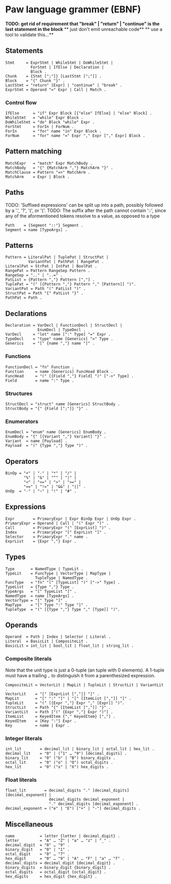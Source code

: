# Paw language grammer (EBNF)
**TODO: get rid of requirement that "break" | "return" | "continue" is the last statement in the block**
**      just don't emit unreachable code**
**      use a tool to validate this...**

## Statements
```ebnf
Stmt     = ExprStmt | WhileStmt | DoWhileStmt |
           ForStmt | IfElse | Declaration | 
           Block .
Chunk    = {Stmt [";"]} [LastStmt [";"]] .
Block    = "{" Chunk "}" .
LastStmt = "return" [Expr] | "continue" | "break" .
ExprStmt = Operand "=" Expr | Call | Match .
```

### Control flow
```ebnf
IfElse      = "if" Expr Block [{"else" IfElse} | "else" Block] .
WhileStmt   = "while" Expr Block .
DoWhileStmt = "do" Block "while" Expr .
ForStmt     = ForIn | ForNum .
ForIn       = "for" name "in" Expr Block .
ForNum      = "for" name "=" Expr "," Expr ["," Expr] Block .
```

## Pattern matching
```ebnf
MatchExpr   = "match" Expr MatchBody .
MatchBody   = "{" {MatchArm ","} MatchArm "}" .
MatchClause = Pattern "=>" MatchArm .
MatchArm    = Expr | Block .
```

## Paths
TODO: 'Suffixed expressions' can be split up into a path, possibly followed by a '.', '?', '(', or '{'.
TODO: The suffix after the path cannot contain '::', since any of the aformentioned tokens resolve to a value, as opposed to a type
```ebnf
Path    = {Segment "::"} Segment .
Segment = name [TypeArgs] .
```

## Patterns
```ebnf
Pattern = LiteralPat | TuplePat | StructPat | 
          VariantPat | PathPat | RangePat .
LiteralPat = StrPat | IntPat | BoolPat .
RangePat = Pattern RangeSep Pattern .
RangeSep = ".." | "..=" .
PatList = {Pattern ","} Pattern [","] .
TuplePat = "(" [{Pattern ","} Pattern "," [Pattern]] ")".
VariantPat = Path "(" PatList ")" .
StructPat = Path "{" PatList "}" .
PathPat = Path .
```

## Declarations
```ebnf
Declaration = VarDecl | FunctionDecl | StructDecl | 
              EnumDecl | TypeDecl .
VarDecl     = "let" name [":" Type] "=" Expr .
TypeDecl    = "type" name [Generics] "=" Type .
Generics    = "[" {name ","} name "]" .
```

### Functions
```ebnf
FunctionDecl = "fn" Function .
Function     = name [Generics] FuncHead Block .
FuncHead     = "(" [{Field ","} Field] ")" ["->" Type] .
Field        = name ":" Type .
```

### Structures
```ebnf
StructDecl = "struct" name [Generics] StructBody .
StructBody = "{" {Field [";"]} "}" .
```

### Enumerators
```ebnf
EnumDecl = "enum" name [Generics] EnumBody .
EnumBody = "{" [{Variant ","} Variant] "}" .
Variant  = name [Payload] .
Payload  = "(" {Type ","} Type ")" .
```

## Operators
```ebnf
BinOp = "+" | "-" | "*" | "/" |
        "%" | "&" | "^" | "|" |
        "<" | "<=" | ">" | ">=" | 
        "==" | "!=" | "&&" | "||" .
UnOp  = "-" | "~" | "!" | "#" .
```

## Expressions
```ebnf
Expr        = PrimaryExpr | Expr BinOp Expr | UnOp Expr . 
PrimaryExpr = Operand | Call | "(" Expr ")" .
Call        = PrimaryExpr "(" [ExprList] ")" .
Index       = PrimaryExpr "[" ExprList "]" .
Selector    = PrimaryExpr "." name .
ExprList    = {Expr ","} Expr .
```

## Types
```ebnf
Type       = NamedType | TypeLit .
TypeLit    = FuncType | VectorType | MapType | 
             TupleType | NamedType .
FuncType   = "fn" "(" [TypeList] ")" ["->" Type] .
TypeList   = {Type ","} Type .
TypeArgs   = "[" TypeList "]" .
NamedType  = name [TypeArgs] .
VectorType = "[" Type "]" .
MapType    = "[" Type ":" Type "]" .
TupleType  = "(" [{Type ","} Type "," [Type]] ")".
```

## Operands
```ebnf
Operand  = Path | Index | Selector | Literal .
Literal  = BasicLit | CompositeLit .
BasicLit = int_lit | bool_lit | float_lit | string_lit .
```

### Composite literals
Note that the unit type is just a 0-tuple (an tuple with 0 elements).
A 1-tuple must have a trailing `,` to distinguish it from a parenthesized expression.
```ebnf
CompositeLit = VectorLit | MapLit | TupleLit | StructLit | VariantLit .
VectorLit    = "[" [ExprList [","]] "]" .
MapLit       = "[" ":" "]" | "[" [ItemList [","]] "]" .
TupleLit     = "(" [{Expr ","} Expr "," [Expr]] ")".
StructLit    = Path "{" [ItemList [","]] "}" .
VariantLit   = Path ["(" {Expr ","} Expr ")"] .
ItemList     = KeyedItem {"," KeyedItem} [","] .
KeyedItem    = [Key ":"] Expr .
Key          = name | Expr .
```

### Integer literals
```ebnf
int_lit        = decimal_lit | binary_lit | octal_lit | hex_lit .
decimal_lit    = "0" | ("1" … "9") [decimal_digits] .
binary_lit     = "0" ("b" | "B") binary_digits .
octal_lit      = "0" ("o" | "O") octal_digits .
hex_lit        = "0" ("x" | "X") hex_digits .
```

### Float literals
```ebnf
float_lit        = decimal_digits "." [decimal_digits] [decimal_exponent] |
                   decimal_digits decimal_exponent |
                   "." decimal_digits [decimal_exponent] .
decimal_exponent = ("e" | "E") ["+" | "-"] decimal_digits .
```

## Miscellaneous
```ebnf
name           = letter {letter | decimal_digit} .
letter         = "A" … "Z" | "a" … "z" | "_" .
decimal_digit  = "0" … "9" .
binary_digit   = "0" | "1" .
octal_digit    = "0" … "7" .
hex_digit      = "0" … "9" | "A" … "F" | "a" … "f" .
decimal_digits = decimal_digit {decimal_digit} .
binary_digits  = binary_digit {binary_digit} .
octal_digits   = octal_digit {octal_digit} .
hex_digits     = hex_digit {hex_digit} .
```

